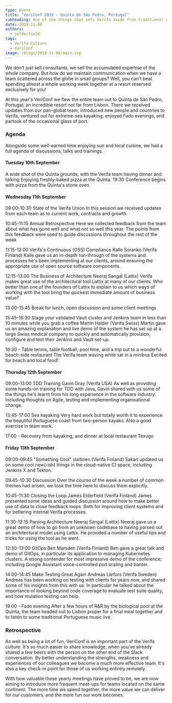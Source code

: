 ```yaml
---
type: Event
title: "VeriConf 2019 - Quinta de São Pedro, Portugal"
subheading: One of the things that sets Verifa aside from traditional consultancy companies is our strong internal communication and knowledge sharing
date: 2019-11-08
authors:
  - jelderfield
tags:
  - Verifa Culture
  - VeriConf
image: /blogs/2019-11-08/main.svg
---
```


We don't just sell consultants, we sell the accumulated expertise of the whole company. But how do we maintain communication when we have a team scattered across the globe in small groups? Well, you can't beat spending almost a whole working week together at a resort reserved exclusively for you!

At this year's VeriConf we flew the entire team out to Quinta de São Pedro, Portugal; an incredible resort not far from Lisbon. There we received updates from our pan-global team, introduced new people and countries to Verifa, ventured out for extreme-sea kayaking, enjoyed Fado evenings, and partook of the occasional glass of port.

### Agenda

Alongside some well-earned time enjoying sun and local cuisine, we had a full agenda of discussions, talks and trainings.

#### Tuesday 10th September

A wide shot of the Quinta grounds, with the Verifa team having dinner and talking
Enjoying freshly-baked pizza at the Quinta.
19:30 Conference begins with pizza from the Quinta's stone oven

#### Wednesday 11th September

09:00-10:30 State of the Verifa Union
In this session we received updates from each team as to current work, contracts and growth.

10:45-11:15 Annual Retrospective
Here we collected feedback from the team about what has gone well and what not so well this year. The points from this feedback were used to guide discussions throughout the rest of the week

11:15-12:00 Verifa's Continuous (OSS) Compliance Kalle Soranko (Verifa Finland)
Kalle gave us an in-depth run-through of the systems and processes he's been implementing at our clients, around ensuring the appropriate use of open source software components.

12:15-13:00 The Business of Architecture Neeraj Sangal (Lattix)
Verifa makes great use of the architectural tool Lattix at many of our clients. Who better than one of the founders of Lattix to explain to us which ways of working with the tool bring the quickest immediate amount of business value?

13:00-15:45 Break for lunch, open discussion and some client meetings

15:45-16:30 Stage your validated Vault cluster and Jenkins team in less than 10 minutes while you grab a coffee Martin Halder (Verifa Swiss)
Martin gave us an amazing explanation and live demo of the system he has set up at a large Swiss medical company to quickly and automatically provision, configure and test their Jenkins and Vault set-up.

16:30 - Table tennis, table football, pool time, and a trip out to a wonderful beach-side restaurant
The Verifa team waving while sat in a minibus
Excited for beach and local food!

#### Thursday 12th September

09:00-13:00 TDD Training Gavin Gray (Verifa USA)
As well as providing some hands-on training for TDD with Java, Gavin shared with us some of the things he's learnt from his long experience in the software industry. Including thoughts on Agile, testing and implementing organisational change.

13:45-17:00 Sea kayaking
Very hard work but totally worth it to experience the beautiful Portuguese coast from two-person kayaks. Also a good exercise in team work.

17:00 - Recovery from kayaking, and dinner at local restaurant Texugo

#### Friday 13th September

09:00-09:45 "Something Cool" slaitinen (Verifa Finland)
Sakari updated us on some cool new(-ish) things in the cloud-native CI space, including Jenkins X and Tekton.

09:45-10:30 Discussion
Over the course of the week a number of common themes had arisen, we took the time here to discuss them explicitly.

10:45-11:30 Closing the Loop James Elderfield (Verifa Finland)
James presented some ideas and guided discussion around how to make better use of data to close feedback loops. Both for improving client systems and for bettering internal Verifa processes.

11:30-12:15 Parsing Architecture Neeraj Sangal (Lattix)
Neeraj gave us a great demo of how to go from an unknown codebase to having parsed out an architectural model using Lattix. He provided a number of useful tips and tricks for using the tool as he went.

12:30-13:00 GitOps Ben Marsden (Verifa Finland)
Ben gave a great talk and demo of GitOps, in particular its application to managing Kubernetes clusters. A strong contender for most impressive demo of the conference; including Google Assistant voice-controlled pod scaling and banter.

14:00-14:45 Make Testing Great Again Andreas Lärfors (Verifa Sweden)
Andreas has been working on testing with clients for years now, and shared some of his insights from this with us. In particular he talked about the importance of looking beyond code coverage to evaluate test suite quality, and how mutation testing can help.

19:00 - Fado evening
After a few hours of R&R by the biological pool at the Quinta, the team headed out to Lisbon proper for a final meal together and to listen to some traditional Portuguese music live.

### Retrospective

As well as being a lot of fun, VeriConf is an important part of the Verifa culture. It's so much easier to share knowledge, when you've already shared a few beers with the person on the other end of the Slack conversation. By better understanding the strengths, weakness and experiences of our colleagues we become a much more effective team. It's also a key check-in point for those of us working entirely remotely.

With how valuable these yearly meetings have proved to be, we are now aiming to introduce more frequent meet-ups for teams located on the same continent. The more time we spend together, the more value we can deliver for our customers, and the more fun our work becomes.

